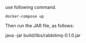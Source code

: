use following command.

```
docker-compose up

```

Then run the JAR file, as follows:

java -jar build/libs/rabbitmq-0.1.0.jar